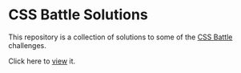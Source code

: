 # CSS Battle Solutions
This repository is a collection of solutions to some of the [CSS Battle](https://www.cssbattle.dev/) challenges.

Click here to [view](https://laminarss.github.io/css-battle-solutions/) it.
